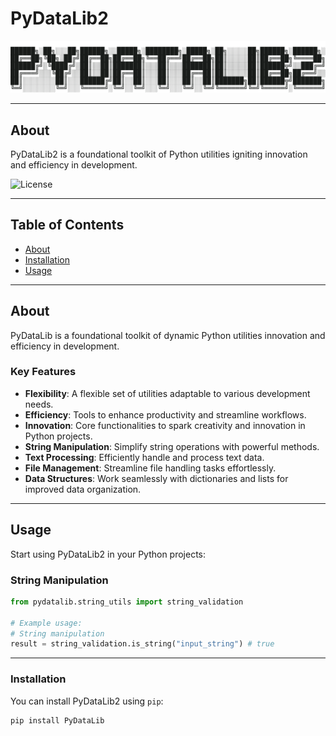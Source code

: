 
<!-- Project Title -->
# PyDataLib2

![ASCII Logo](assets/images/asciilogo.png)

---

## About
PyDataLib2 is a foundational toolkit of Python utilities igniting innovation and efficiency in development.

<!-- Badges (Optional) -->
![License](https://img.shields.io/badge/License-MIT-blue.svg)
<!-- Add more badges if necessary (e.g., Build, Version, etc.) -->

---

## Table of Contents
- [About](#about)
- [Installation](#installation)
- [Usage](#usage)

---

## About
PyDataLib is a foundational toolkit of dynamic Python utilities innovation and efficiency in development.

### Key Features
- **Flexibility**: A flexible set of utilities adaptable to various development needs.
- **Efficiency**: Tools to enhance productivity and streamline workflows.
- **Innovation**: Core functionalities to spark creativity and innovation in Python projects.
- **String Manipulation**: Simplify string operations with powerful methods.
- **Text Processing**: Efficiently handle and process text data.
- **File Management**: Streamline file handling tasks effortlessly.
- **Data Structures**: Work seamlessly with dictionaries and lists for improved data organization.

---

## Usage

Start using PyDataLib2  in your Python projects:

### String Manipulation

```python
from pydatalib.string_utils import string_validation

# Example usage:
# String manipulation
result = string_validation.is_string("input_string") # true
```

---

### Installation
You can install PyDataLib2  using `pip`:
```bash
pip install PyDataLib 
```
